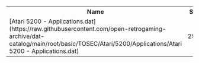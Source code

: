 <table>
<tr><th>Name</th><th>Size</th></tr>
<tr><td>[Atari 5200 - Applications.dat](https://raw.githubusercontent.com/open-retrogaming-archive/dat-catalog/main/root/basic/TOSEC/Atari/5200/Applications/Atari 5200 - Applications.dat)</td><td>2932</td></tr>
</table>
